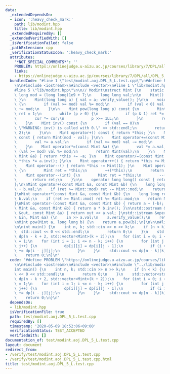 ```yaml
---
data:
  _extendedDependsOn:
  - icon: ':heavy_check_mark:'
    path: lib/modint.hpp
    title: lib/modint.hpp
  _extendedRequiredBy: []
  _extendedVerifiedWith: []
  _isVerificationFailed: false
  _pathExtension: cpp
  _verificationStatusIcon: ':heavy_check_mark:'
  attributes:
    '*NOT_SPECIAL_COMMENTS*': ''
    PROBLEM: https://onlinejudge.u-aizu.ac.jp/courses/library/7/DPL/all/DPL_5_L
    links:
    - https://onlinejudge.u-aizu.ac.jp/courses/library/7/DPL/all/DPL_5_L
  bundledCode: "#line 1 \"test/modint.aoj.DPL_5_L.test.cpp\"\n#define PROBLEM \"https://onlinejudge.u-aizu.ac.jp/courses/library/7/DPL/all/DPL_5_L\"\
    \n\n#include <iostream>\n#include <vector>\n#line 1 \"lib/modint.hpp\"\n\n\n\n\
    #line 5 \"lib/modint.hpp\"\n\n// Modint\nstruct Mint {\n    static const long\
    \ long mod = (long long)1e9 + 7;\n    long long val;\n\n    Mint() { val = 0;\
    \ }\n    Mint(long long a) { val = a; verify_value(); }\n\n    void verify_value()\
    \ {\n        if (val >= mod) val %= mod;\n        if (val < 0) val %= mod, val\
    \ += mod;\n    }\n\n    Mint pow(long long p) const {\n        Mint cur = Mint(val),\
    \ ret = 1;\n        while (p > 0) {\n            if (p & 1) ret *= cur;\n    \
    \        cur *= cur;\n            p >>= 1LL;\n        }\n        return ret;\n\
    \    }\n    Mint inv() const {\n        if (val == 0)\n            std::cerr <<\
    \ \"WARNING: inv() is called with 0.\" << std::endl;\n        return pow(mod -\
    \ 2);\n    }\n\n    Mint operator+() const { return *this; }\n    Mint operator-()\
    \ const { return Mint(mod - val); }\n\n    Mint operator+=(const Mint &a) {\n\
    \        val += a.val;\n        if (val >= mod) val -= mod;\n        return Mint(val);\n\
    \    }\n    Mint operator*=(const Mint &a) {\n        val *= a.val;\n        if\
    \ (val >= mod) val %= mod;\n        return Mint(val);\n    }\n    Mint operator-=(const\
    \ Mint &a) { return *this += -a; }\n    Mint operator/=(const Mint &a) { return\
    \ *this *= a.inv(); }\n\n    Mint operator++() { return *this += Mint(1); }\n\
    \    Mint operator--() { return *this -= Mint(1); }\n    Mint operator++(int)\
    \ {\n        Mint ret = *this;\n        ++(*this);\n        return ret;\n    }\n\
    \    Mint operator--(int) {\n        Mint ret = *this;\n        --(*this);\n \
    \       return ret;\n    }\n\n    operator long long() const { return val; }\n\
    };\n\nMint operator+(const Mint &a, const Mint &b) {\n    long long ret = a.val\
    \ + b.val;\n    if (ret >= Mint::mod) ret -= Mint::mod;\n    return Mint(ret);\n\
    }\nMint operator*(const Mint &a, const Mint &b) {\n    long long ret = a.val *\
    \ b.val;\n    if (ret >= Mint::mod) ret %= Mint::mod;\n    return Mint(ret);\n\
    }\nMint operator-(const Mint &a, const Mint &b) { return a + (-b); }\nMint operator/(const\
    \ Mint &a, const Mint &b) { return a * b.inv(); }\n\nstd::ostream &operator<<(std::ostream\
    \ &out, const Mint &a) { return out << a.val; }\nstd::istream &operator>>(std::istream\
    \ &in, Mint &a) {\n    in >> a.val;\n    a.verify_value();\n    return in;\n}\n\
    \nMint pow(Mint a, long long b) {\n    return a.pow(b);\n}\n\n\n#line 6 \"test/modint.aoj.DPL_5_L.test.cpp\"\
    \n\nint main() {\n    int n, k; std::cin >> n >> k;\n    if (n < k) {\n      \
    \  std::cout << 0 << std::endl;\n        return 0;\n    }\n    std::vector<std::vector<Mint>>\
    \ dp(n - k + 2, std::vector<Mint>(k + 2));\n    for (int i = 0; i <= k; i++) dp[0][i]\
    \ = 1;\n    for (int i = 1; i <= n - k; i++) {\n        for (int j = 1; j <= k;\
    \ j++) {\n            dp[i][j] = dp[i][j - 1];\n            if (i >= j) dp[i][j]\
    \ += dp[i - j][j];\n        }\n    }\n    std::cout << dp[n - k][k] << std::endl;\n\
    \    return 0;\n}\n"
  code: "#define PROBLEM \"https://onlinejudge.u-aizu.ac.jp/courses/library/7/DPL/all/DPL_5_L\"\
    \n\n#include <iostream>\n#include <vector>\n#include \"../lib/modint.hpp\"\n\n\
    int main() {\n    int n, k; std::cin >> n >> k;\n    if (n < k) {\n        std::cout\
    \ << 0 << std::endl;\n        return 0;\n    }\n    std::vector<std::vector<Mint>>\
    \ dp(n - k + 2, std::vector<Mint>(k + 2));\n    for (int i = 0; i <= k; i++) dp[0][i]\
    \ = 1;\n    for (int i = 1; i <= n - k; i++) {\n        for (int j = 1; j <= k;\
    \ j++) {\n            dp[i][j] = dp[i][j - 1];\n            if (i >= j) dp[i][j]\
    \ += dp[i - j][j];\n        }\n    }\n    std::cout << dp[n - k][k] << std::endl;\n\
    \    return 0;\n}\n"
  dependsOn:
  - lib/modint.hpp
  isVerificationFile: true
  path: test/modint.aoj.DPL_5_L.test.cpp
  requiredBy: []
  timestamp: '2020-05-09 18:52:06+09:00'
  verificationStatus: TEST_ACCEPTED
  verifiedWith: []
documentation_of: test/modint.aoj.DPL_5_L.test.cpp
layout: document
redirect_from:
- /verify/test/modint.aoj.DPL_5_L.test.cpp
- /verify/test/modint.aoj.DPL_5_L.test.cpp.html
title: test/modint.aoj.DPL_5_L.test.cpp
---
```

